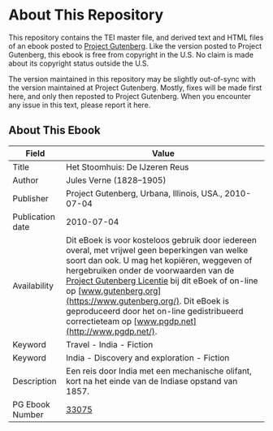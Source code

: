 # About This Repository

This repository contains the TEI master file, and derived text and HTML files of an ebook posted to [Project Gutenberg](https://www.gutenberg.org/). Like the version posted to Project Gutenberg, this ebook is free from copyright in the U.S. No claim is made about its copyright status outside the U.S.

The version maintained in this repository may be slightly out-of-sync with the version maintained at Project Gutenberg. Mostly, fixes will be made first here, and only then reposted to Project Gutenberg. When you encounter any issue in this text, please report it here.

## About This Ebook

| Field | Value |
| ----- | ----- |
| Title | Het Stoomhuis: De IJzeren Reus |
| Author | Jules Verne (1828–1905) |
| Publisher | Project Gutenberg, Urbana, Illinois, USA., 2010-07-04 |
| Publication date | 2010-07-04 |
| Availability | Dit eBoek is voor kosteloos gebruik door iedereen overal, met vrijwel geen beperkingen van welke soort dan ook. U mag het kopiëren, weggeven of hergebruiken onder de voorwaarden van de [Project Gutenberg Licentie](https://www.gutenberg.org/license) bij dit eBoek of on-line op [www.gutenberg.org](https://www.gutenberg.org/). Dit eBoek is geproduceerd door het on-line gedistribueerd correctieteam op [www.pgdp.net](http://www.pgdp.net/). |
| Keyword | Travel - India - Fiction |
| Keyword | India - Discovery and exploration - Fiction |
| Description | Een reis door India met een mechanische olifant, kort na het einde van de Indiase opstand van 1857. |
| PG Ebook Number | [33075](https://www.gutenberg.org/ebooks/33075) |
